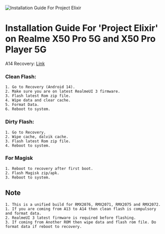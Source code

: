 ![Installation Guide For Project Elixir](https://i.imgur.com/42LxtAl.png)

# Installation Guide For 'Project Elixir' on Realme X50 Pro 5G and X50 Pro Player 5G

A14 Recovery: [Link](https://www.pling.com/p/1945031/)

### Clean Flash:
```
1. Go to Recovery (Android 14).
2. Make sure you are on latest RealmeUI 3 firmware.
3. Flash latest Rom zip file.
4. Wipe data and clear cache.
5. Format Data.
6. Reboot to system.
```

### Dirty Flash:
```
1. Go to Recovery.
2. Wipe cache, dalvik cache.
3. Flash latest Rom zip file.
4. Reboot to system.
```

### For Magisk
```
1. Reboot to recovery after first boot.
2. Flash Magisk zip/apk.
3. Reboot to system.
```

## Note
```
1. This is a unified build for RMX2076, RMX2071, RMX2075 and RMX2072.
1. If you are coming from A13 to A14 then clean flash is compulsory and format data.
2. RealmeUI 3 latest firmware is required before flashing. 
3. If coming from Another ROM then wipe data and flash rom file. Do format data if reboot to recovery.
```
